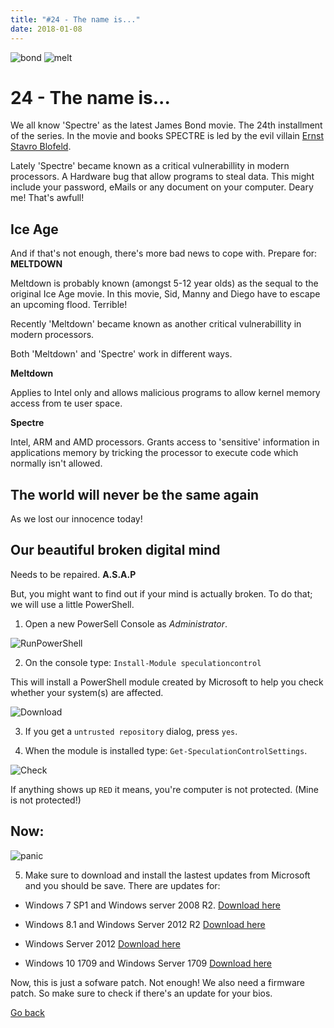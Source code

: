 ```yaml
---
title: "#24 - The name is..."
date: 2018-01-08
---
```


![bond](https://images-na.ssl-images-amazon.com/images/I/51wrsjtISeL.jpg) ![melt](https://www.movieinsider.com/images/p/9513_m1232688179.jpg)

# 24 - The name is...

We all know 'Spectre' as the latest James Bond movie. The 24th installment of the series. In the movie and books SPECTRE is led by the evil villain [Ernst Stavro Blofeld](https://en.wikipedia.org/wiki/Ernst_Stavro_Blofeld).

Lately 'Spectre' became known as a critical vulnerabillity in modern processors. A Hardware bug that allow programs to steal data. This might include your password, eMails or any document on your computer. Deary me! That's awfull!

## Ice Age

And if that's not enough, there's more bad news to cope with. Prepare for: __MELTDOWN__

Meltdown is probably known (amongst 5-12 year olds) as the sequal to the original Ice Age movie. In this movie, Sid, Manny and Diego have to escape an upcoming flood. Terrible! 

Recently 'Meltdown' became known as another critical vulnerabillity in modern processors.

Both 'Meltdown' and 'Spectre' work in different ways.

__Meltdown__ 

 Applies to Intel only and allows malicious programs to allow kernel memory access from te user space.

 __Spectre__

 Intel, ARM and AMD processors. Grants access to 'sensitive' information in applications memory by tricking the processor to execute code which normally isn't allowed.

## The world will never be the same again

As we lost our innocence today!

## Our beautiful broken digital mind

Needs to be repaired. __A.S.A.P__

But, you might want to find out if your mind is actually broken. To do that; we will use a little PowerShell.

1. Open a new PowerSell Console as _Administrator_.

![RunPowerShell](https://codeinblue.files.wordpress.com/2018/01/1.png)

2. On the console type: ```Install-Module speculationcontrol```

This will install a PowerShell module created by Microsoft to help you check whether your system(s) are affected.

![Download](https://codeinblue.files.wordpress.com/2018/01/2.png)

3. If you get a ```untrusted repository``` dialog, press ```yes```.

4. When the module is installed type: ```Get-SpeculationControlSettings```.

![Check](https://codeinblue.files.wordpress.com/2018/01/3.png)

If anything shows up ```RED``` it means, you're computer is not protected. (Mine is not protected!)

## Now:

![panic](https://www.finditez.com/blog/wp-content/uploads/2016/10/dont-panic.jpg)

5. Make sure to download and install the lastest updates from Microsoft and you should be save. There are updates for: 

- Windows 7 SP1 and Windows server 2008 R2. 
[Download here](https://www.catalog.update.microsoft.com/Search.aspx?q=KB4056897)

- Windows 8.1 and Windows Server 2012 R2
[Download here](https://www.catalog.update.microsoft.com/Search.aspx?q=KB4056898)

- Windows Server 2012
[Download here](https://www.catalog.update.microsoft.com/Search.aspx?q=KB4056898)

- Windows 10 1709 and Windows Server 1709
[Download here](https://www.catalog.update.microsoft.com/Search.aspx?q=KB4056892)

Now, this is just a sofware patch. Not enough! We also need a firmware patch. So make sure to check if there's an update for your bios.

[Go back](https://mufana.github.io/blog)
